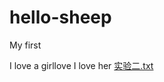 # hello-sheep
My first

I love a girllove
I love her 
[实验二.txt](https://github.com/sheep9590/hello-sheep/files/7138269/default.txt)
